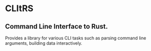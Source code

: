 # CLItRS

## Command Line Interface to Rust.

Provides a library for various CLI tasks such as parsing command line arguments, building data interactively.